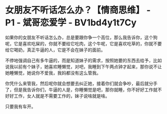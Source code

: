 # 女朋友不听话怎么办？【情商思维】 - P1 - 斌哥恋爱学 - BV1bd4y1t7Cy

如果你的女朋友不听话怎么办，总是要跟你争一个高位，那么我告诉你，这个狗呢，它是喜欢吃屎的，你就不要给它吃肉，这个牛呢，它是喜欢吃草的，你就不要给它喝奶，真正牛逼的人，它是不会在妹子的面前。

不停地强调自己有多牛逼的，而是知道妹子的需求，按照她要的东西去给予，比如说我以前有个妹子，她喜欢睡懒觉，对吧，我睡到下午两点钟才起来，那你说不让她睡懒觉，她说你不爱我，我妈都没有这么管我。

你凭什么来管我，然后呢你就会想要去纠正她，接着你们就会争吵，最后就分手了，但是我告诉你们，牛逼的人是，你睡懒觉是吧，那你就睡，你不好好工作就不好好工作，女人就是不需要工作的，妹子说啥就是啥。

只要我有车开。
